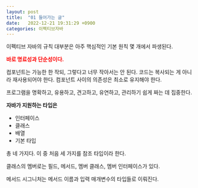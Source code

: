 ```yaml
---
layout: post
title:  "01 들어가는 글"
date:   2022-12-21 19:31:29 +0900
categories: 이펙티브자바
---
```


이펙티브 자바의 규칙 대부분은 아주 핵심적인 기본 원칙 몇 개에서 파생된다.

<span style="color:red;">**바로 명료성과 단순성이다.**</span>

컴포넌트는 가능한 한 작되, 그렇다고 너무 작아서는 안 된다. 코드는 복사되는 게 아니라 재사용되어야 한다. 컴포넌트 사이의 의존성은 최소로 유지해야 한다.

프로그램을 명확하고, 유용하고, 견고하고, 유연하고, 관리하기 쉽게 짜는 데 집중한다.

**자바가 지원하는 타입은**
- 인터페이스
- 클래스
- 배열
- 기본 타입

총 네 가지다. 이 중 처음 세 가지를 참조 타입이라 한다.

클래스의 멤버로는 필드, 메서드, 멤버 클래스, 멤버 인터페이스가 있다.

메서드 시그니처는 메서드 이름과 입력 매개변수의 타입들로 이뤄진다.
